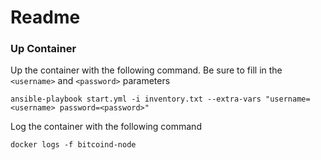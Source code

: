 # Readme

### Up Container
Up the container with the following command. Be sure to fill in the `<username>` and `<password>` parameters

```
ansible-playbook start.yml -i inventory.txt --extra-vars "username=<username> password=<password>"
```

Log the container with the following command
```
docker logs -f bitcoind-node
```
